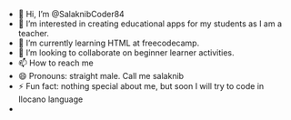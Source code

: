 - 👋 Hi, I’m @SalaknibCoder84
- 👀 I’m interested in creating educational apps for my students as I am a teacher. 
- 🌱 I’m currently learning HTML at freecodecamp.
- 💞️ I’m looking to collaborate on beginner learner activities.
- 📫 How to reach me 
- 😄 Pronouns: straight male. Call me salaknib 
- ⚡ Fun fact: nothing special about me, but soon I will try to code in Ilocano language 
- 

<!---
SalaknibCoder84/SalaknibCoder84 is a ✨ special ✨ repository because its `README.md` (this file) appears on your GitHub profile.
You can click the Preview link to take a look at your changes.
--->
